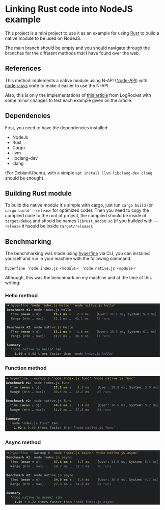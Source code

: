 # Linking Rust code into NodeJS example

This project is a mini project to use it as an example for using [Rust](https://www.rust-lang.org) to build a native module to be used on NodeJS.

The main branch should be empty and you should navigate through the branches for the different methods that I have found over the web.

## References

This method implements a native module using N-API ([Node-API](https://nodejs.org/api/n-api.html)) with [nodejs-sys](https://github.com/elmarx/nodejs-sys) crate to make it easier to use the N-API.

Also, this is only the implementations of [this article](https://blog.logrocket.com/rust-and-node-js-a-match-made-in-heaven/) from LogRocket with some minor changes to test each example given on the article.

## Dependencies

First, you need to have the dependencies installed:

* NodeJs
* Rust
* Cargo
* llvm
* libclang-dev
* clang

(For Debian/Ubuntu, with a simple `apt install llvm libclang-dev clang` should be enough).

## Building Rust module

To build the native module it's simple with cargo, just run `cargo build` (or `cargo build --release` for optimized code).
Then you need to copy the compiled code to the root of project, the compiled should be inside of `target/debug` and should be names `librust_addon.so` (if you builded with `--release` it hsould be inside `target/release`).

## Benchmarking

The benchmarking was made using [hyperfine](https://github.com/sharkdp/hyperfine) via CLI, you can installed yourself and run in your machine with the following command:

`hyperfine 'node index.js <module>' 'node native.js <module>'`

Although, this was the benchmark on my machine and at the time of this writing:

### Hello method
![](./benchmark/hello.png)

### Function method
![](./benchmark/function.png)

### Async method
![](./benchmark/async.png)
